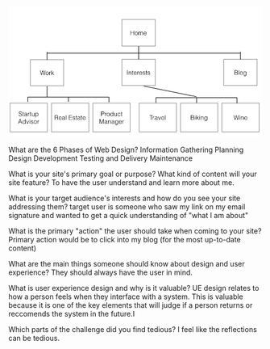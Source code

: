 ![Mike's Site Map](https://raw.githubusercontent.com/mikecerrone/phase-0/master/week-2/imgs/Screen%20Shot%202015-08-26%20at%201.20.05%20PM.png)


What are the 6 Phases of Web Design?
Information Gathering
Planning
Design
Development
Testing and Delivery
Maintenance

What is your site's primary goal or purpose? What kind of content will your site feature?
To have the user understand and learn more about me.

What is your target audience's interests and how do you see your site addressing them?
target user is someone who saw my link on my email signature and wanted to get a quick understanding of "what I am about"

What is the primary "action" the user should take when coming to your site?
Primary action would be to click into my blog (for the most up-to-date content)

What are the main things someone should know about design and user experience?
They should always have the user in mind.

What is user experience design and why is it valuable?
UE design relates to how a person feels when they interface with a system. This is valuable because it is one of the key elements that will judge if a person returns or reccomends the system in the future.I

Which parts of the challenge did you find tedious?
I feel like the reflections can be tedious.


